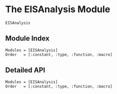 # The EISAnalysis Module

```@docs
EISAnalysis
```

## Module Index

```@index
Modules = [EISAnalysis]
Order   = [:constant, :type, :function, :macro]
```
## Detailed API

```@autodocs
Modules = [EISAnalysis]
Order   = [:constant, :type, :function, :macro]
```

